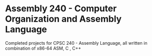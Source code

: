 # Assembly 240 - Computer Organization and Assembly Language
Completed projects for CPSC 240 - Assembly Language, all written in combination of x86-64 ASM, C , C++
